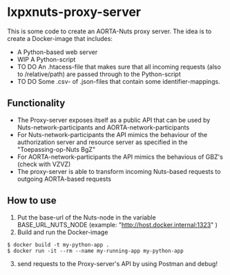 # lxpxnuts-proxy-server
This is some code to create an AORTA-Nuts proxy server.
The idea is to create a Docker-image that includes:
- A Python-based web server
- WIP A Python-script 
- TO DO An .htacess-file that makes sure that all incoming requests (also to /relative/path) are passed through to the Python-script
- TO DO Some .csv- of .json-files that contain some identifier-mappings.

## Functionality
- The Proxy-server exposes itself as a public API that can be used by Nuts-network-participants and AORTA-network-participants
- For Nuts-network-participants the API mimics the behaviour of the authorization server and resource server as specified in the "Toepassing-op-Nuts BgZ"
- For AORTA-network-participants the API mimics the behavious of GBZ's (check with VZVZ)
- The proxy-server is able to transform incoming Nuts-based requests to outgoing AORTA-based requests

## How to use
1. Put the base-url of the Nuts-node in the variable BASE_URL_NUTS_NODE (example: "http://host.docker.internal:1323" )
2. Build and run the Docker-image
```
$ docker build -t my-python-app .
$ docker run -it --rm --name my-running-app my-python-app
```
3. send requests to the Proxy-server's API by using Postman and debug!
